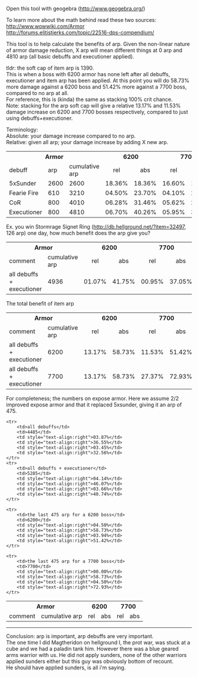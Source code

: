 Open this tool with geogebra (http://www.geogebra.org/)


To learn more about the math behind read these two sources: <br>
http://www.wowwiki.com/Armor <br>
http://forums.elitistjerks.com/topic/22516-dps-compendium/ <br>


This tool is to help calculate the benefits of arp.
Given the non-linear nature of armor damage reduction, X arp will mean different things at 0 arp and 4810 arp (all basic debuffs and executioner applied).

tldr: the soft cap of item arp is 1390.<br>
This is when a boss with 6200 armor has none left after all debuffs, executioner and item arp has been applied.
At this point you will do 58.73% more damage against a 6200 boss and 51.42% more against a 7700 boss, compared to no arp at all.<br>
For reference, this is (kinda) the same as stacking 100% crit chance. <br>
Note: stacking for the arp soft cap will give a relative 13.17% and 11.53% damage increase on 6200 and 7700 bosses respectively, compared to just using debuffs+executioner.

Terminology:</br>
Absolute: your damage increase compared to no arp.</br>
Relative: given all arp; your damage increase by adding X new arp.</br>

<table>
	<tr>
		<th colspan="3">Armor<br></th>
		<th colspan="2">6200</th>
		<th colspan="2">7700</th>
	</tr>
	<tr>
		<td>debuff</td>
		<td>arp</td>
		<td>cumulative arp</td>
		<td style="text-align:center">rel<br></td>
		<td style="text-align:center">abs<br></td>
		<td style="text-align:center">rel<br></td>
		<td style="text-align:center">abs</td>
	</tr>
	<tr>
		<td>5xSunder</td>
		<td>2600</td>
		<td>2600</td>
		<td style="text-align:right">18.36%</td>
		<td style="text-align:right">18.36%</td>
		<td style="text-align:right">16.60%</td>
		<td style="text-align:right">16.60%</td>
	</tr>
	<tr>
		<td>Fearie Fire<br></td>
		<td>610</td>
		<td>3210</td>
		<td style="text-align:right">04.50%</td>
		<td style="text-align:right">23.70%</td>
		<td style="text-align:right">04.10%<br></td>
		<td style="text-align:right">21.30%<br></td>
	</tr>
	<tr>
		<td>CoR</td>
		<td>800</td>
		<td>4010</td>
		<td style="text-align:right">06.28%</td>
		<td style="text-align:right">31.46%</td>
		<td style="text-align:right">05.62%</td>
		<td style="text-align:right">28.15%</td>
	</tr>
	<tr>
		<td>Executioner</td>
		<td>800</td>
		<td>4810</td>
		<td style="text-align:right">06.70%</td>
		<td style="text-align:right">40.26%</td>
		<td style="text-align:right">05.95%</td>
		<td style="text-align:right">35.77%</td>
	</tr>
</table>

Ex. you win Stormrage Signet Ring (http://db.hellground.net/?item=32497, 126 arp) one day, how much benefit does the arp give you?
<table>
	<tr>
		<th colspan="2">Armor<br></th>
		<th colspan="2">6200</th>
		<th colspan="2">7700</th>
	</tr>
	<tr>
		<td>comment</td>
		<td>cumulative arp</td>
		<td style="text-align:center">rel<br></td>
		<td style="text-align:center">abs<br></td>
		<td style="text-align:center">rel<br></td>
		<td style="text-align:center">abs</td>
	</tr>
	<tr>
		<td>all debuffs + executioner</td>
		<td>4936</td>
		<td style="text-align:right">01.07%</td>
		<td style="text-align:right">41.75%</td>
		<td style="text-align:right">00.95%</td>
		<td style="text-align:right">37.05%</td>
	</tr>
</table>

The total benefit of item arp
<table>
	<tr>
		<th colspan="2">Armor<br></th>
		<th colspan="2">6200</th>
		<th colspan="2">7700</th>
	</tr>
	<tr>
		<td>comment</td>
		<td>cumulative arp</td>
		<td style="text-align:center">rel<br></td>
		<td style="text-align:center">abs<br></td>
		<td style="text-align:center">rel<br></td>
		<td style="text-align:center">abs</td>
	</tr>
	<tr>
		<td>all debuffs + executioner</td>
		<td>6200</td>
		<td style="text-align:right">13.17%</td>
		<td style="text-align:right">58.73%</td>
		<td style="text-align:right">11.53%</td>
		<td style="text-align:right">51.42%</td>
	</tr>
	<tr>
		<td>all debuffs + executioner</td>
		<td>7700</td>
		<td style="text-align:right">13.17%</td>
		<td style="text-align:right">58.73%</td>
		<td style="text-align:right">27.37%</td>
		<td style="text-align:right">72.93%</td>
	</tr>
</table>



For completeness; the numbers on expose armor.
Here we assume 2/2 improved expose armor and that it replaced 5xsunder, giving it an arp of 475.

<table>
	<tr>
		<th colspan="2">Armor<br></th>
		<th colspan="2">6200</th>
		<th colspan="2">7700</th>
	</tr>
	<tr>
		<td>comment</td>
		<td>cumulative arp</td>
		<td style="text-align:center">rel<br></td>
		<td style="text-align:center">abs<br></td>
		<td style="text-align:center">rel<br></td>
		<td style="text-align:center">abs</td>
	</tr>

	<tr>
		<td>all debuffs</td>
		<td>4485</td>
		<td style="text-align:right">03.87%</td>
		<td style="text-align:right">36.55%</td>
		<td style="text-align:right">03.45%</td>
		<td style="text-align:right">32.56%</td>
	</tr>
	<tr>
		<td>all debuffs + executioner</td>
		<td>5285</td>
		<td style="text-align:right">04.14%</td>
		<td style="text-align:right">46.07%</td>
		<td style="text-align:right">03.66%</td>
		<td style="text-align:right">40.74%</td>
	</tr>

	<tr>
		<td>the last 475 arp for a 6200 boss</td>
		<td>6200</td>
		<td style="text-align:right">04.50%</td>
		<td style="text-align:right">58.73%</td>
		<td style="text-align:right">03.94%</td>
		<td style="text-align:right">51.42%</td>
	</tr>

	<tr>
		<td>the last 475 arp for a 7700 boss</td>
		<td>7700</td>
		<td style="text-align:right">00.00%</td>
		<td style="text-align:right">58.73%</td>
		<td style="text-align:right">04.50%</td>
		<td style="text-align:right">72.93%</td>
	</tr>
</table>

---
Conclusion: arp is important, arp debuffs are very important.<br>
The one time I did Magtheridon on hellground I, the prot war, was stuck at a cube and we had a paladin tank him. However there was a blue geared arms warrior with us. He did not apply sunders, none of the other warriors applied sunders either but this guy was obviously bottom of recount.<br>
He should have applied sunders, is all i'm saying.
